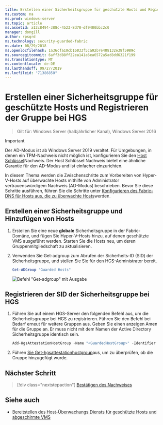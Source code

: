 ```yaml
---
title: Erstellen einer Sicherheitsgruppe für geschützte Hosts und Registrieren der Gruppe bei HGS
ms.custom: na
ms.prod: windows-server
ms.topic: article
ms.assetid: a12c8494-388c-4523-8d70-df9400bbc2c0
manager: dongill
author: rpsqrd
ms.technology: security-guarded-fabric
ms.date: 08/29/2018
ms.openlocfilehash: 1a36cfa10cb16033f5ca92b7e408132e38f5989c
ms.sourcegitcommit: 6aff3d88ff22ea141a6ea6572a5ad8dd6321f199
ms.translationtype: MT
ms.contentlocale: de-DE
ms.lasthandoff: 09/27/2019
ms.locfileid: "71386850"
---
```

# <a name="create-a-security-group-for-guarded-hosts-and-register-the-group-with-hgs"></a>Erstellen einer Sicherheitsgruppe für geschützte Hosts und Registrieren der Gruppe bei HGS

>Gilt für: Windows Server (halbjährlicher Kanal), Windows Server 2016

>[!IMPORTANT]
>Der AD-Modus ist ab Windows Server 2019 veraltet. Für Umgebungen, in denen ein TPM-Nachweis nicht möglich ist, konfigurieren Sie den [Host Schlüssel](guarded-fabric-initialize-hgs-key-mode.md)Nachweis. Der Host Schlüssel Nachweis bietet eine ähnliche Garantie für den AD-Modus und ist einfacher einzurichten. 


In diesem Thema werden die Zwischenschritte zum Vorbereiten von Hyper-V-Hosts auf überwachte Hosts mithilfe von Administrator vertrauenswürdigem Nachweis (AD-Modus) beschrieben. Bevor Sie diese Schritte ausführen, führen Sie die Schritte unter [Konfigurieren des Fabric-DNS für Hosts aus, die zu überwachte Hosts](guarded-fabric-configuring-fabric-dns-ad.md)werden.


## <a name="create-a-security-group-and-add-hosts"></a>Erstellen einer Sicherheitsgruppe und Hinzufügen von Hosts

1. Erstellen Sie eine neue **globale** Sicherheitsgruppe in der Fabric-Domäne, und fügen Sie Hyper-V-Hosts hinzu, auf denen geschützte VMS ausgeführt werden. Starten Sie die Hosts neu, um deren Gruppenmitgliedschaft zu aktualisieren.

2. Verwenden Sie Get-adgroup zum Abrufen der Sicherheits-ID (SID) der Sicherheitsgruppe, und stellen Sie Sie für den HGS-Administrator bereit. 

    ```powershell
    Get-ADGroup "Guarded Hosts"
    ```

    ![Befehl "Get-adgroup" mit Ausgabe](../media/Guarded-Fabric-Shielded-VM/guarded-host-get-adgroup.png)

## <a name="register-the-sid-of-the-security-group-with-hgs"></a>Registrieren der SID der Sicherheitsgruppe bei HGS  

1. Führen Sie auf einem HGS-Server den folgenden Befehl aus, um die Sicherheitsgruppe bei HGS zu registrieren. 
   Führen Sie den Befehl bei Bedarf erneut für weitere Gruppen aus. 
   Geben Sie einen anzeigen Amen für die Gruppe an. 
   Er muss nicht mit dem Namen der Active Directory Sicherheitsgruppe identisch sein. 

   ```powershell
   Add-HgsAttestationHostGroup -Name "<GuardedHostGroup>" -Identifier "<SID>"
   ```

2. Führen [Sie Get-hgsattestationhostgroup](https://technet.microsoft.com/library/mt652172.aspx)aus, um zu überprüfen, ob die Gruppe hinzugefügt wurde. 

## <a name="next-step"></a>Nächster Schritt

> [!div class="nextstepaction"]
> [Bestätigen des Nachweises](guarded-fabric-confirm-hosts-can-attest-successfully.md)


## <a name="see-also"></a>Siehe auch

- [Bereitstellen des Host-Überwachungs Diensts für geschützte Hosts und abgeschirmte VMS](guarded-fabric-deploying-hgs-overview.md)
